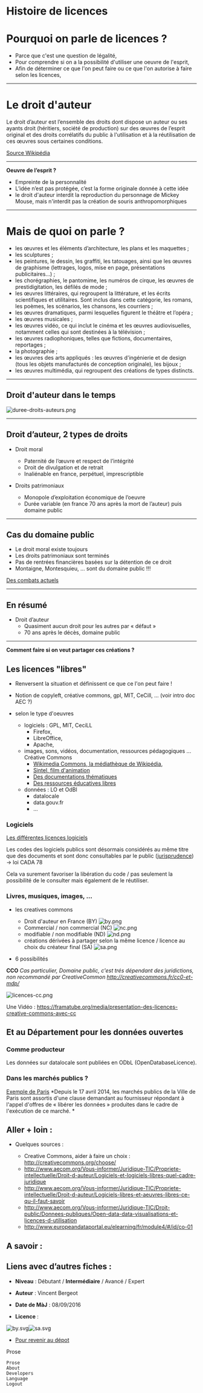 # Histoire de licences

# Pourquoi on parle de licences ?

* Parce que c'est une question de légalité,
* Pour comprendre si on a la possibilité d'utiliser une oeuvre de l'esprit,
* Afin de déterminer ce que l'on peut faire ou ce que l'on autorise à faire selon les licences,
____

# Le droit d'auteur

Le droit d’auteur est l’ensemble des droits dont dispose un auteur ou ses ayants droit (héritiers, société de production) sur des œuvres de l’esprit original et des droits corrélatifs du public à l'utilisation et à la réutilisation de ces œuvres sous certaines conditions.

[Source Wikipédia](https://fr.wikipedia.org/wiki/Droit_d'auteur#Droit_d.27auteur)
____

**Oeuvre de l’esprit ?**

* Empreinte de la personnalité
* L’idée n’est pas protégée, c’est la forme originale donnée à cette idée
* le droit d'auteur interdit la reproduction du personnage de Mickey Mouse, mais n'interdit pas la création de souris anthropomorphiques
____
# Mais de quoi on parle ?

* les œuvres et les éléments d’architecture, les plans et les maquettes ;
* les sculptures ;
* les peintures, le dessin, les graffiti, les tatouages, ainsi que les œuvres de graphisme (lettrages, logos, mise en page, présentations publicitaires…) ;
* les chorégraphies, le pantomime, les numéros de cirque, les œuvres de prestidigitation, les défilés de mode ;
* les œuvres littéraires, qui regroupent la littérature, et les écrits scientifiques et utilitaires. Sont inclus dans cette catégorie, les romans, les poèmes, les scénarios, les chansons, les courriers ;
* les œuvres dramatiques, parmi lesquelles figurent le théâtre et l’opéra ;
* les œuvres musicales ;
* les œuvres vidéo, ce qui inclut le cinéma et les œuvres audiovisuelles, notamment celles qui sont destinées à la télévision ;
* les œuvres radiophoniques, telles que fictions, documentaires, reportages ;
* la photographie ;
* les œuvres des arts appliqués : les œuvres d'ingénierie et de design (tous les objets manufacturés de conception originale), les bijoux ;
* les œuvres multimédia, qui regroupent des créations de types distincts.

____

## Droit d'auteur dans le temps

![duree-droits-auteurs.png](https://raw.githubusercontent.com/infolab-cd33/datalunch/master/media/licence/duree-droits-auteurs.png)
____
## Droit d’auteur, 2 types de droits

* Droit moral
    * Paternité de l’œuvre et respect de l’intégrité
    * Droit de divulgation et de retrait
    * Inaliénable en france, perpétuel, imprescriptible

* Droits patrimoniaux
    * Monopole d’exploitation économique de l’oeuvre
    * Durée variable (en france 70 ans après la mort de l’auteur) puis domaine public

____
## Cas du domaine public

- Le droit moral existe toujours
- Les droits patrimoniaux sont terminés
- Pas de rentrées financières basées sur la détention de ce droit
- Montaigne, Montesquieu, … sont du domaine public !!!

[Des combats actuels](http://affordance.typepad.com//mon_weblog/2015/10/chere-anne-frank.html)

____
## En résumé

- Droit d’auteur
	- Quasiment aucun droit pour les autres par « défaut »
	- 70 ans après le décès, domaine public

____
**Comment faire si on veut partager ces créations ?**



## Les licences "libres"

* Renversent la situation et définissent ce que ce l'on peut faire !
* Notion de copyleft, créative commons, gpl, MIT, CeCill, ... (voir intro doc AEC ?)
* selon le type d'oeuvres

    * logiciels :   GPL, MIT, CeciLL
        * Firefox,
        * LibreOffice,
        * Apache,
    * images, sons, vidéos, documentation, ressources pédagogiques ...  Créative Commons
        * [Wikimedia Commons, la médiathèque de Wikipédia](https://commons.wikimedia.org/wiki/Main_Page),
        * [Sintel, film d'animation](https://fr.wikipedia.org/wiki/Sintel)
        * [Des documentations thématiques](http://www.dechetsdemain.com/)
        * [Des ressources éducatives libres](http://data.abuledu.org)
    * données : LO et OdBl
        * datalocale
        * data.gouv.fr
        * ...


### Logiciels

[Les différentes licences logiciels](http://www.aecom.org/Vous-informer/Juridique-TIC/Propriete-intellectuelle/Droit-d-auteur/Logiciels-et-logiciels-libres-quel-cadre-juridique)

Les codes des logiciels publics sont désormais considérés au même titre que des documents et sont donc consultables par le public ([jurisprudence](http://www.legalis.net/spip.php?page=breves-article&id_article=4943)) -> loi CADA 78

Cela va surement favoriser la libération du code / pas seulement la possibilité de le consulter mais également de le réutiliser.

### Livres, musiques, images, ...

* les creatives commons
    * Droit d'auteur en France (BY) ![by.png](https://github.com/infolab-cd33/datalunch/blob/master/media/licence/by.png)
    * Commercial / non commercial (NC) ![nc.png](https://github.com/infolab-cd33/datalunch/blob/master/media/licence/nc.png)
    * modifiable / non modifiable (ND) ![nd.png](https://github.com/infolab-cd33/datalunch/blob/master/media/licence/nd.png)
    * créations dérivées à partager selon la même licence / licence au choix du créateur final (SA) ![sa.png](https://github.com/infolab-cd33/datalunch/blob/master/media/licence/sa.png)


* 6 possibilités

**CCO** *Cas particulier, Domaine public, c'est trés dépendant des juridictions, non recommandé par CreativeCommon <http://creativecommons.fr/cc0-et-mdp/>*

![licences-cc.png](https://github.com/infolab-cd33/datalunch/blob/master/media/licence/licences-cc.png)

Une Vidéo : <https://framatube.org/media/presentation-des-licences-creative-commons-avec-cc>

## Et au Département pour les données ouvertes
### Comme producteur

Les données sur datalocale sont publiées en ODbL (OpenDatabaseLicence).

### Dans les marchés publics ?

[Exemple de Paris](http://opendata.paris.fr/page/les-marches/)
*Depuis le 17 avril 2014, les marchés publics de la Ville de Paris sont assortis d'une clause demandant au fournisseur répondant à l'appel d'offres de « libérer les données » produites dans le cadre de l'exécution de ce marché. *



## Aller + loin : 

* Quelques sources :

	* Creative Commons, aider à faire un choix : http://creativecommons.org/choose/
	* http://www.aecom.org/Vous-informer/Juridique-TIC/Propriete-intellectuelle/Droit-d-auteur/Logiciels-et-logiciels-libres-quel-cadre-juridique
	* http://www.aecom.org/Vous-informer/Juridique-TIC/Propriete-intellectuelle/Droit-d-auteur/Logiciels-libres-et-aeuvres-libres-ce-qu-il-faut-savoir
	* http://www.aecom.org/Vous-informer/Juridique-TIC/Droit-public/Donnees-publiques/Open-data-data-visualisations-et-licences-d-utilisation
	* http://www.europeandataportal.eu/elearning/fr/module4/#/id/co-01

## A savoir : 


## Liens avec d’autres fiches : 


- **Niveau** : Débutant / **Intermédiaire** / Avancé / Expert

- **Auteur** : Vincent Bergeot

- **Date de MàJ** : 08/09/2016

- **Licence** :

![by.svg]({{site.baseurl}}/media/licence/by.png)![sa.svg](https://github.com/infolab-cd33/datalunch/blob/master/media/licence/sa.png)

- [Pour revenir au dépot](http://datalunch.datalocale.fr)


Prose

    Prose
    About
    Developers
    Language
    Logout
